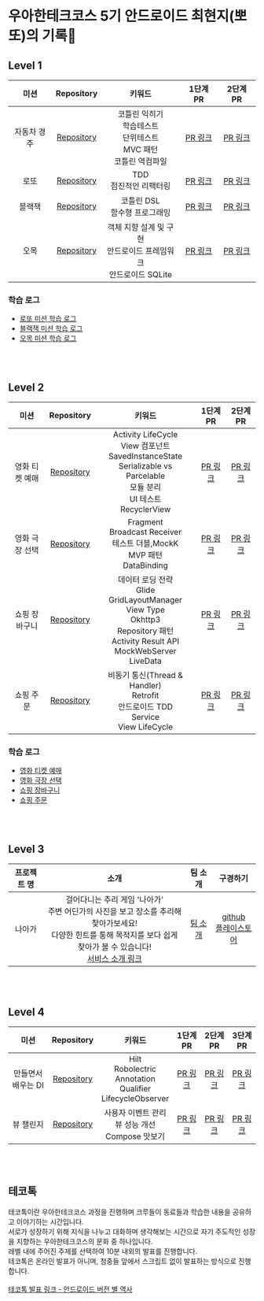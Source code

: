 # 우아한테크코스 5기 안드로이드 최현지(뽀또)의 기록🍪

## Level 1
|미션|Repository|키워드|1단계 PR|2단계 PR|
|:---:|:---:|:---:|:---:|:---:|
|자동차 경주|[Repository](https://github.com/woowacourse/kotlin-racingcar/tree/hyunji1203)|코틀린 익히기<br>학습테스트<br>단위테스트<br>MVC 패턴<br>코틀린 역컴파일|[PR 링크](https://github.com/woowacourse/kotlin-racingcar/pull/29)|[PR 링크](https://github.com/woowacourse/kotlin-racingcar/pull/60)|
|로또|[Repository](https://github.com/woowacourse/kotlin-lotto/tree/hyunji1203)|TDD<br>점진적인 리팩터링|[PR 링크](https://github.com/woowacourse/kotlin-lotto/pull/15)|[PR 링크](https://github.com/woowacourse/kotlin-lotto/pull/48)|
|블랙잭|[Repository](https://github.com/woowacourse/kotlin-blackjack/tree/hyunji1203)|코틀린 DSL<br>함수형 프로그래밍<br>|[PR 링크](https://github.com/woowacourse/kotlin-blackjack/pull/13)|[PR 링크](https://github.com/woowacourse/kotlin-blackjack/pull/45)|
|오목|[Repository](https://github.com/woowacourse/kotlin-omok/tree/hyunji1203)|객체 지향 설계 및 구현<br>안드로이드 프레임워크<br>안드로이드 SQLite|[PR 링크](https://github.com/woowacourse/kotlin-omok/pull/15)|[PR 링크](https://github.com/woowacourse/kotlin-omok/pull/41)|

### 학습 로그
- [로또 미션 학습 로그](https://prolog.techcourse.co.kr/studylogs/2635)
- [블랙잭 미션 학습 로그](https://prolog.techcourse.co.kr/studylogs/2847)
- [오목 미션 학습 로그](https://prolog.techcourse.co.kr/studylogs/2984)

<br><br>
## Level 2
|미션|Repository|키워드|1단계 PR|2단계 PR|
|:---:|:---:|:---:|:---:|:---:|
|영화 티켓 예매|[Repository](https://github.com/woowacourse/android-movie-ticket/tree/hyunji1203)|Activity LifeCycle<br>View 컴포넌트<br>SavedInstanceState<br>Serializable vs Parcelable<br>모듈 분리<br>UI 테스트<br>RecyclerView|[PR 링크](https://github.com/woowacourse/android-movie-ticket/pull/14)|[PR 링크](https://github.com/woowacourse/android-movie-ticket/pull/50)|
|영화 극장 선택|[Repository](https://github.com/woowacourse/android-movie-theater/tree/hyunji1203)|Fragment<br>Broadcast Receiver<br>테스트 더블,MockK<br>MVP 패턴<br>DataBinding<br>|[PR 링크](https://github.com/woowacourse/android-movie-theater/pull/22)|[PR 링크](https://github.com/woowacourse/android-movie-theater/pull/46)|
|쇼핑 장바구니|[Repository](https://github.com/woowacourse/android-shopping-cart/tree/hyunji1203)|데이터 로딩 전략<br>Glide<br>GridLayoutManager<br>View Type<br>Okhttp3<br>Repository 패턴<br>Activity Result API<br>MockWebServer<br>LiveData|[PR 링크](https://github.com/woowacourse/android-shopping-cart/pull/22)|[PR 링크](https://github.com/woowacourse/android-shopping-cart/pull/42)|
|쇼핑 주문|[Repository](https://github.com/woowacourse/android-shopping-order/tree/hyunji1203)|비동기 통신(Thread & Handler)<br>Retrofit<br>안드로이드 TDD<br>Service<br>View LifeCycle|[PR 링크](https://github.com/woowacourse/android-shopping-order/pull/23)|[PR 링크](https://github.com/woowacourse/android-shopping-order/pull/45)|

### 학습 로그
- [영화 티켓 예매](https://prolog.techcourse.co.kr/studylogs/3228)
- [영화 극장 선택](https://prolog.techcourse.co.kr/studylogs/3453)
- [쇼핑 장바구니](https://prolog.techcourse.co.kr/studylogs/3616)
- [쇼핑 주문](https://prolog.techcourse.co.kr/studylogs/3743)

<br><br>
## Level 3
|프로젝트 명|소개|팀 소개|구경하기|
|:---:|:---:|:---:|:---:|
|나아가|걸어다니는 추리 게임 '나아가'<br>주변 어딘가의 사진을 보고 장소를 추리해 찾아가보세요!<br>다양한 힌트를 통해 목적지를 보다 쉽게 찾아가 볼 수 있습니다!<br>[서비스 소개 링크](https://sites.google.com/woowahan.com/woowacourse-demo-5th/%ED%94%84%EB%A1%9C%EC%A0%9D%ED%8A%B8/%EB%82%98%EC%95%84%EA%B0%80?authuser=0)|[팀 소개](https://sites.google.com/woowahan.com/woowacourse-demo-5th/%ED%94%84%EB%A1%9C%EC%A0%9D%ED%8A%B8/%EB%82%98%EC%95%84%EA%B0%80/%EB%82%98%EC%95%84%EA%B0%80%ED%8C%80-%EC%86%8C%EA%B0%9C?authuser=0)|[github](https://github.com/woowacourse-teams/2023-naaga)<br>[플레이스토어](https://play.google.com/store/apps/details?id=com.now.naaga&hl=ko-KR)|

<br><br>
## Level 4
|미션|Repository|키워드|1단계 PR|2단계 PR|3단계 PR|
|:---:|:---:|:---:|:---:|:---:|:---:|
|만들면서 배우는 DI|[Repository](https://github.com/woowacourse/android-di/tree/hyunji1203)|Hilt<br>Robolectric<br>Annotation<br>Qualifier<br>LifecycleObserver<br>|[PR 링크](https://github.com/woowacourse/android-di/pull/18)|[PR 링크](https://github.com/woowacourse/android-di/pull/44)|[PR 링크](https://github.com/woowacourse/android-di/pull/73)||
|뷰 챌린지|[Repository](https://github.com/woowacourse/android-paint/tree/hyunji1203)|사용자 이벤트 관리<br>뷰 성능 개선<br>Compose 맛보기|[PR 링크](https://github.com/woowacourse/android-paint/pull/23)|[PR 링크](https://github.com/woowacourse/android-paint/pull/41)|[PR 링크](https://github.com/woowacourse/android-paint/pull/69)|

<br><br>

## 테코톡
테코톡이란 우아한테크코스 과정을 진행하며 크루들이 동료들과 학습한 내용을 공유하고 이야기하는 시간입니다.<br>
서로가 성장하기 위해 지식을 나누고 대화하며 생각해보는 시간으로 자기 주도적인 성장을 지향하는 우아한테크코스의 문화 중 하나입니다.<br>
레벨 내에 주어진 주제를 선택하여 10분 내외의 발표를 진행합니다.<br>
테코톡은 온라인 발표가 아니며, 청중들 앞에서 스크립트 없이 발표하는 방식으로 진행합니다.<br><br>
[테코톡 발표 링크 - 안드로이드 버전 별 역사](https://www.youtube.com/watch?v=aVzjhtlVWi4&t=20s)
